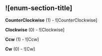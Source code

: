 ## ![enum-section-title]

**CounterClockwise** (1) - ![CounterClockwise]

**Clockwise** (0) - ![Clockwise]

**Ccw** (1) - ![Ccw]

**Cw** (0) - ![Cw]

